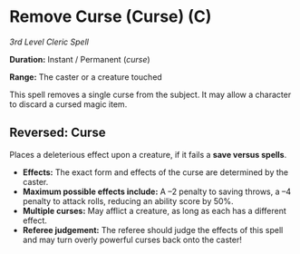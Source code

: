 # Remove Curse (Curse) (C)

*3rd Level Cleric Spell*

**Duration:** Instant / Permanent (*curse*)

**Range:** The caster or a creature touched

This spell removes a single curse from the subject. It may allow a character to discard a cursed magic item.

## Reversed: Curse

Places a deleterious effect upon a creature, if it fails a **save versus spells**.

- **Effects:** The exact form and effects of the curse are determined by the caster.
- **Maximum possible effects include:** A –2 penalty to saving throws, a –4 penalty to attack rolls, reducing an ability score by 50%.
- **Multiple curses:** May afflict a creature, as long as each has a different effect.
- **Referee judgement:** The referee should judge the effects of this spell and may turn overly powerful curses back onto the caster!